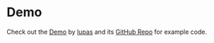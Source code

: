 # Demo

Check out the [Demo](https://nuxt-fire-demo.herokuapp.com/) by [lupas](https://github.com/lupas) and its [GitHub Repo](https://github.com/lupas/nuxt-firebase-demo) for example code.
